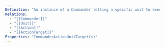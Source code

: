 ```yaml
---
Definition: "An instance of a Commander telling a specific unit to execute a command."
Relations:
  - "[[Commander]]"
  - "[[Unit]]"
  - "[[Action]]"
  - "[[ActionTarget]]"
Properties: "CommanderActionUnitTarget(s)"
---
```

